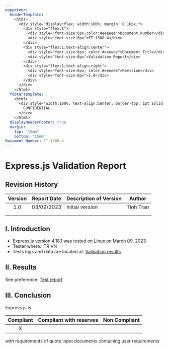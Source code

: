 ```yaml
---
puppeteer:
  headerTemplate: |
    <html>
      <div style="display:flex; width:100%; margin: 0 10px;">
        <div style="flex:1">
          <div style="font-size:6px;color:#eeeeee">Document Number</div>
          <div style="font-size:8px">FT-1308-4</div>
        </div>
        <div style="flex:1;text-align:center">
          <div style="font-size:6px; color:#eeeeee">Document Title</div>
          <div style="font-size:8px">Validation Report</div>
        </div>
        <div style="flex:1;text-align:right">
          <div style="font-size:6px; color:#eeeeee">Revision</div>
          <div style="font-size:8px">1.0</div>
        </div>
      </div>
    </html>
  footerTemplate: |
    <html>
      <div style="width:100%; text-align:Center; border-top: 1pt solid #eeeeee; margin: 0 20px -10px 0; font-size: 8pt; color: #000000">
        CONFIDENTIAL
      </div>
    </html>
  displayHeaderFooter: true
  margin:
    top: "15mm"
    bottom: "15mm"
Document Number: FT-1308-4
---
```


# Express.js Validation Report

## Revision History

| Version | Report Date | Description of Version | Author    |
| :-----: | ----------- | ---------------------- | --------- |
|   1.0   | 03/09/2023  | Initial version        | Tinh Tran |
|         |             |                        |           |
|         |             |                        |           |

<!-- pagebreak -->

## I. Introduction

- Express.js version 4.18.1 was tested on Linux on March 09, 2023
- Tester where: ITR VN
- Tests logs and data are located at: [Validation results](https://itrvn.sharepoint.com/:f:/s/CNGTYCPHNITRVN-BackendTeam/ElcyM2wPk5FEhOHG39ueBloB6UEAJKM_k9hiyFPZPUA9jQ?e=9jiev8)

## II. Results

<!-- pagebreak -->

See preference: [Test report](https://itrvn.sharepoint.com/:u:/s/CNGTYCPHNITRVN-BackendTeam/EVyNe42uelBDlIkz29-ija8BTeIFtqVGwaDdj0q9-MLGug?e=hXGuO2)

## III. Conclusion

Express.js is

| Compliant | Compliant with reserves | Non Compliant |
| :-------: | ----------------------- | ------------- |
|     X     |                         |               |

with requirements of quote input documents containing user requirements
